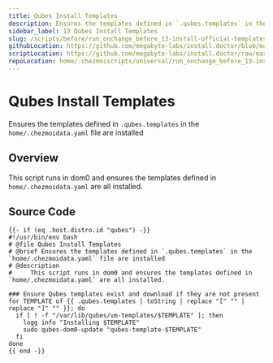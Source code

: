 ```yaml
---
title: Qubes Install Templates
description: Ensures the templates defined in `.qubes.templates` in the `home/.chezmoidata.yaml` file are installed
sidebar_label: 13 Qubes Install Templates
slug: /scripts/before/run_onchange_before_13-install-official-templates.sh.tmpl
githubLocation: https://github.com/megabyte-labs/install.doctor/blob/master/home/.chezmoiscripts/universal/run_onchange_before_13-install-official-templates.sh.tmpl
scriptLocation: https://github.com/megabyte-labs/install.doctor/raw/master/home/.chezmoiscripts/universal/run_onchange_before_13-install-official-templates.sh.tmpl
repoLocation: home/.chezmoiscripts/universal/run_onchange_before_13-install-official-templates.sh.tmpl
---
```

# Qubes Install Templates

Ensures the templates defined in `.qubes.templates` in the `home/.chezmoidata.yaml` file are installed

## Overview

This script runs in dom0 and ensures the templates defined in `home/.chezmoidata.yaml` are all installed.



## Source Code

```
{{- if (eq .host.distro.id "qubes") -}}
#!/usr/bin/env bash
# @file Qubes Install Templates
# @brief Ensures the templates defined in `.qubes.templates` in the `home/.chezmoidata.yaml` file are installed
# @description
#     This script runs in dom0 and ensures the templates defined in `home/.chezmoidata.yaml` are all installed.

### Ensure Qubes templates exist and download if they are not present
for TEMPLATE of {{ .qubes.templates | toString | replace "[" "" | replace "]" "" }}; do
  if [ ! -f "/var/lib/qubes/vm-templates/$TEMPLATE" ]; then
    logg info "Installing $TEMPLATE"
    sudo qubes-dom0-update "qubes-template-$TEMPLATE"
  fi
done
{{ end -}}
```
